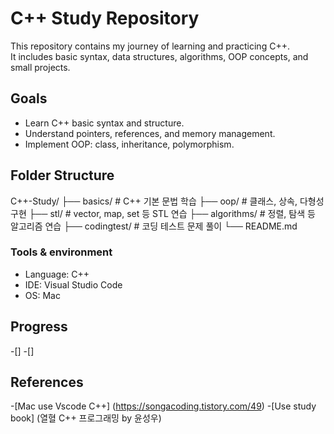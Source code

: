 # C++ Study Repository
This repository contains my journey of learning and practicing C++.  
It includes basic syntax, data structures, algorithms, OOP concepts, and small projects.




## Goals
- Learn C++ basic syntax and structure.
- Understand pointers, references, and memory management.
- Implement OOP: class, inheritance, polymorphism.

## Folder Structure
C++-Study/
├── basics/ # C++ 기본 문법 학습
├── oop/ # 클래스, 상속, 다형성 구현
├── stl/ # vector, map, set 등 STL 연습
├── algorithms/ # 정렬, 탐색 등 알고리즘 연습
├── codingtest/ # 코딩 테스트 문제 풀이
└── README.md


### Tools & environment
- Language: C++
- IDE: Visual Studio Code
- OS: Mac


## Progress
-[]
-[]


## References
-[Mac use Vscode C++] (https://songacoding.tistory.com/49)
-[Use study book] (열혈 C++ 프로그래밍 by 윤성우)
